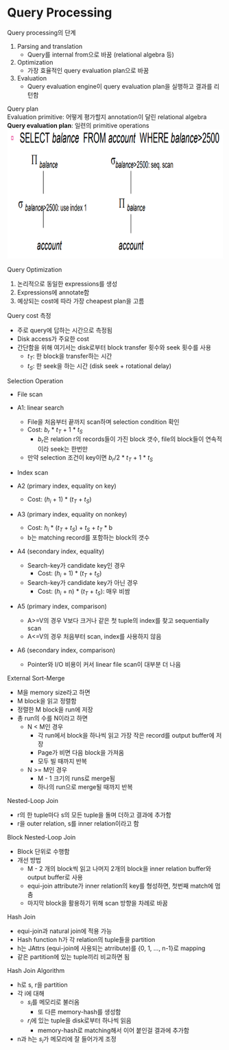 # Query Processing 
Query processing의 단계
1. Parsing and translation
    - Query를 internal from으로 바꿈 (relational algebra 등)
2. Optimization
    - 가장 효율적인 query evaluation plan으로 바꿈
3. Evaluation
    - Query evaluation engine이 query evaluation plan을 실행하고 결과를 리턴함

Query plan  
Evaluation primitive: 어떻게 평가할지 annotation이 달린 relational algebra  
**Query evaluation plan**: 일련의 primitive operations  
<img src = "https://github.com/eomhs/TIL/blob/main/figures/Query%20plan.PNG" width="600" height="300"/>    
      
Query Optimization
1. 논리적으로 동일한 expressions를 생성
2. Expressions에 annotate함
3. 예상되는 cost에 따라 가장 cheapest plan을 고름

Query cost 측정  
- 주로 query에 답하는 시간으로 측정됨
- Disk access가 주요한 cost
- 간단함을 위해 여기서는 disk로부터 block transfer 횟수와 seek 횟수를 사용
    - $t_{T}$: 한 block을 transfer하는 시간
    - $t_{S}$: 한 seek을 하는 시간 (disk seek + rotational delay)

Selection Operation
- File scan
- A1: linear search
    - File을 처음부터 끝까지 scan하며 selection condition 확인
    - Cost: $b_{r}$ * $t_{T}$ + 1 *  $t_{S}$
        - $b_{r}$은 relation r의 records들이 가진 block 갯수, file의 block들이 연속적이라 seek는 한번만
    - 만약 selection 조건이 key이면 $b_{r}$/2 * $t_{T}$ + 1 *  $t_{S}$
    
- Index scan
- A2 (primary index, equality on key)
    - Cost: ($h_{i}$ + 1) * ($t_{T}$ + $t_{S}$)
- A3 (primary index, equality on nonkey)
    - Cost: $h_{i}$ * ($t_{T}$ + $t_{S}$) + $t_{S}$ + $t_{T}$ * b
    - b는 matching record를 포함하는 block의 갯수
- A4 (secondary index, equality)
    - Search-key가 candidate key인 경우
        - Cost: ($h_{i}$ + 1) * ($t_{T}$ + $t_{S}$)
    - Search-key가 candidate key가 아닌 경우
        - Cost: ($h_{i}$ + n) * ($t_{T}$ + $t_{S}$): 매우 비쌈
- A5 (primary index, comparison)
    - A\>=V의 경우 V보다 크거나 같은 첫 tuple의 index를 찾고 sequentially scan
    - A\<=V의 경우 처음부터 scan, index를 사용하지 않음
- A6 (secondary index, comparison)
    - Pointer와 I/O 비용이 커서 linear file scan이 대부분 더 나음

External Sort-Merge
- M을 memory size라고 하면
- M block을 읽고 정렬함
- 정렬한 M block을 run에 저장
- 총 run의 수를 N이라고 하면
    - N < M인 경우
        - 각 run에서 block을 하나씩 읽고 가장 작은 record를 output buffer에 저장
        - Page가 비면 다음 block을 가져옴
        - 모두 빌 때까지 반복
    - N >= M인 경우
        - M - 1 크기의 runs로 merge됨
        - 하나의 run으로 merge될 때까지 반복

Nested-Loop Join
- r의 한 tuple마다 s의 모든 tuple을 돌며 더하고 결과에 추가함
- r을 outer relation, s를 inner relation이라고 함

Block Nested-Loop Join
- Block 단위로 수행함
- 개선 방법
    - M - 2 개의 block씩 읽고 나머지 2개의 block을 inner relation buffer와 output buffer로 사용
    - equi-join attribute가 inner relation의 key를 형성하면, 첫번째 match에 멈춤
    - 마지막 block을 활용하기 위해 scan 방향을 차례로 바꿈

Hash Join
- equi-join과 natural join에 적용 가능
- Hash function h가 각 relation의 tuple들을 partition
- h는 JAttrs (equi-join에 사용되는 atrribute)를 {0, 1, ..., n-1}로 mapping
- 같은 partition에 있는 tuple끼리 비교하면 됨

Hash Join Algorithm
- h로 s, r을 partition
- 각 i에 대해
    - $s_i$를 메모리로 불러옴
        - 또 다른 memory-hash를 생성함
    - $r_i$에 있는 tuple을 disk로부터 하나씩 읽음
        - memory-hash로 matching해서 이어 붙인걸 결과에 추가함
- n과 h는 $s_i$가 메모리에 잘 들어가게 조정
